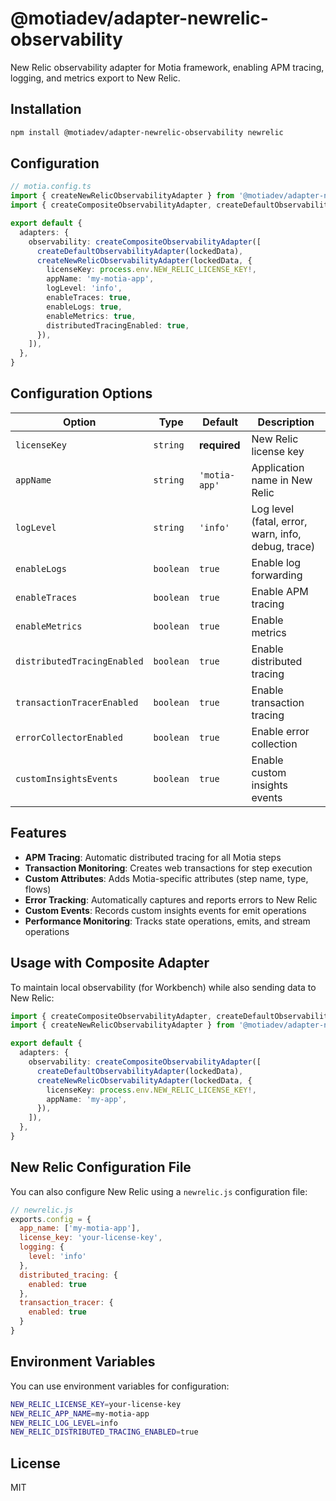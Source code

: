 # @motiadev/adapter-newrelic-observability

New Relic observability adapter for Motia framework, enabling APM tracing, logging, and metrics export to New Relic.

## Installation

```bash
npm install @motiadev/adapter-newrelic-observability newrelic
```

## Configuration

```typescript
// motia.config.ts
import { createNewRelicObservabilityAdapter } from '@motiadev/adapter-newrelic-observability'
import { createCompositeObservabilityAdapter, createDefaultObservabilityAdapter } from '@motiadev/core'

export default {
  adapters: {
    observability: createCompositeObservabilityAdapter([
      createDefaultObservabilityAdapter(lockedData),
      createNewRelicObservabilityAdapter(lockedData, {
        licenseKey: process.env.NEW_RELIC_LICENSE_KEY!,
        appName: 'my-motia-app',
        logLevel: 'info',
        enableTraces: true,
        enableLogs: true,
        enableMetrics: true,
        distributedTracingEnabled: true,
      }),
    ]),
  },
}
```

## Configuration Options

| Option | Type | Default | Description |
|--------|------|---------|-------------|
| `licenseKey` | `string` | **required** | New Relic license key |
| `appName` | `string` | `'motia-app'` | Application name in New Relic |
| `logLevel` | `string` | `'info'` | Log level (fatal, error, warn, info, debug, trace) |
| `enableLogs` | `boolean` | `true` | Enable log forwarding |
| `enableTraces` | `boolean` | `true` | Enable APM tracing |
| `enableMetrics` | `boolean` | `true` | Enable metrics |
| `distributedTracingEnabled` | `boolean` | `true` | Enable distributed tracing |
| `transactionTracerEnabled` | `boolean` | `true` | Enable transaction tracing |
| `errorCollectorEnabled` | `boolean` | `true` | Enable error collection |
| `customInsightsEvents` | `boolean` | `true` | Enable custom insights events |

## Features

- **APM Tracing**: Automatic distributed tracing for all Motia steps
- **Transaction Monitoring**: Creates web transactions for step execution
- **Custom Attributes**: Adds Motia-specific attributes (step name, type, flows)
- **Error Tracking**: Automatically captures and reports errors to New Relic
- **Custom Events**: Records custom insights events for emit operations
- **Performance Monitoring**: Tracks state operations, emits, and stream operations

## Usage with Composite Adapter

To maintain local observability (for Workbench) while also sending data to New Relic:

```typescript
import { createCompositeObservabilityAdapter, createDefaultObservabilityAdapter } from '@motiadev/core'
import { createNewRelicObservabilityAdapter } from '@motiadev/adapter-newrelic-observability'

export default {
  adapters: {
    observability: createCompositeObservabilityAdapter([
      createDefaultObservabilityAdapter(lockedData),
      createNewRelicObservabilityAdapter(lockedData, {
        licenseKey: process.env.NEW_RELIC_LICENSE_KEY!,
        appName: 'my-app',
      }),
    ]),
  },
}
```

## New Relic Configuration File

You can also configure New Relic using a `newrelic.js` configuration file:

```javascript
// newrelic.js
exports.config = {
  app_name: ['my-motia-app'],
  license_key: 'your-license-key',
  logging: {
    level: 'info'
  },
  distributed_tracing: {
    enabled: true
  },
  transaction_tracer: {
    enabled: true
  }
}
```

## Environment Variables

You can use environment variables for configuration:

```bash
NEW_RELIC_LICENSE_KEY=your-license-key
NEW_RELIC_APP_NAME=my-motia-app
NEW_RELIC_LOG_LEVEL=info
NEW_RELIC_DISTRIBUTED_TRACING_ENABLED=true
```

## License

MIT

